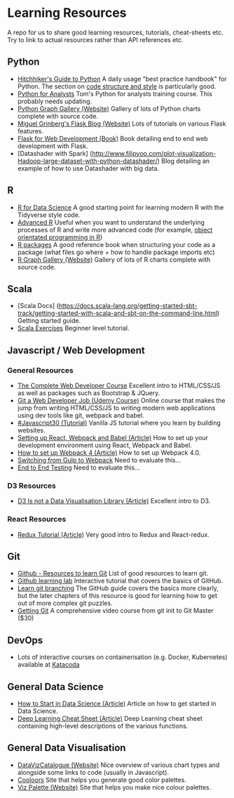 # Learning Resources

 A repo for us to share good learning resources, tutorials, cheat-sheets etc. Try to link to actual resources rather than API references etc.

## Python

* [Hitchhiker's Guide to Python](http://docs.python-guide.org/en/latest/) A daily usage "best practice handbook" for Python. The section on [code structure and style](http://docs.python-guide.org/en/latest/#writing-great-python-code) is particularly good.
* [Python for Analysts](https://github.com/Tommo565/Python-for-Analysts) Tom's Python for analysts training course. This probably needs updating.<br/>
* [Python Graph Gallery (Website)](https://python-graph-gallery.com/) Gallery of lots of Python charts complete with source code.<br/>
* [Miguel Grinberg's Flask Blog (Website)](https://blog.miguelgrinberg.com/index) Lots of tutorials on various Flask features.<br/>
* [Flask for Web Development (Book)](https://www.amazon.co.uk/Flask-Web-Development-Developing-Applications/dp/1449372627) Book detailing end to end web development with Flask.<br/>
* [Datashader with Spark] (http://www.filipyoo.com/plot-visualization-Hadoop-large-dataset-with-python-datashader/) Blog detailing an example of how to use Datashader with big data.

## R

* [R for Data Science](http://r4ds.had.co.nz/) A good starting point for learning modern R with the Tidyverse style code.
* [Advanced R](http://adv-r.had.co.nz/) Useful when you want to understand the underlying processes of R and write more advanced code (for example, [object orientated programming in R](http://adv-r.had.co.nz/OO-essentials.html))
* [R packages](http://r-pkgs.had.co.nz/) A good reference book when structuring your code as a package (what files go where + how to handle package imports etc)
* [R Graph Gallery (Website)](https://www.r-graph-gallery.com/) Gallery of lots of R charts complete with source code.<br/>

## Scala

* [Scala Docs] (https://docs.scala-lang.org/getting-started-sbt-track/getting-started-with-scala-and-sbt-on-the-command-line.html) Getting started guide.
* [Scala Exercises](https://www.scala-exercises.org/scala_tutorial/terms_and_types) Beginner level tutorial.

## Javascript / Web Development

### General Resources

* [The Complete Web Developer Course](https://www.udemy.com/the-complete-web-developer-course-2/) Excellent intro to HTML/CSS/JS as well as packages such as Bootstrap & JQuery.<br/>
* [Git a Web Developer Job (Udemy Course)](https://www.udemy.com/git-a-web-developer-job-mastering-the-modern-workflow/) Online course that makes the jump from writing HTML/CSS/JS to writing modern web applications using dev tools like git, webpack and babel.<br/>
* [#Javascript30 (Tutorial)](https://javascript30.com/) Vanilla JS tutorial where you learn by building websites.<br/>
* [Setting up React, Webpack and Babel (Article)](https://www.valentinog.com/blog/react-webpack-babel/) How to set up your development environment using React, Webpack and Babel.<br/>
* [How to set up Webpack 4 (Article)](https://www.valentinog.com/blog/webpack-tutorial/) How to set up Webpack 4.0.<br/>
* [Switching from Gulp to Webpack](https://www.valentinog.com/blog/from-gulp-to-webpack-4-tutorial/) Need to evaluate this...<br/>
* [End to End Testing](https://www.valentinog.com/blog/javascript-end-to-end-testing-cypress/) Need to evaluate this...<br/>

### D3 Resources
* [D3 Is not a Data Visualisation Library (Article)](https://medium.com/@Elijah_Meeks/d3-is-not-a-data-visualization-library-67ba549e8520) Excellent intro to D3.<br/>

### React Resources
* [Redux Tutorial (Article)](https://www.valentinog.com/blog/react-redux-tutorial-beginners/) Very good intro to Redux and React-redux.<br/>

## Git
* [Github - Resources to learn Git](https://try.github.io/) List of good resources to learn git.
* [Github learning lab](https://lab.github.com/) Interactive tutorial that covers the basics of GitHub.
* [Learn git branching](https://learngitbranching.js.org/) The GitHub guide covers the basics more clearly, but the later chapters of this resource is good for learning how to get out of more complex git puzzles.
* [Getting Git](https://gettinggit.com/) A comprehensive video course from git init to Git Master ($30)

## DevOps

* Lots of interactive courses on containerisation (e.g. Docker, Kubernetes) available at [Katacoda](https://www.katacoda.com/)

## General Data Science

* [How to Start in Data Science (Article)](https://www.linkedin.com/pulse/how-start-data-science-marios-michailidis/?trk=v-feed&lipi=urn%3Ali%3Apage%3Ad_flagship3_feed%3BAA%2B9IAErD%2BGVz8GcpV%2FsBw%3D%3D) Article on how to get started in Data Science.<br/>
* [Deep Learning Cheat Sheet (Article)](https://hackernoon.com/deep-learning-cheat-sheet-25421411e460) Deep Learning cheat sheet containing high-level descriptions of the various functions.<br/>

## General Data Visualisation

* [DataVizCatalogue (Website)](https://datavizcatalogue.com/) Nice overview of various chart types and alongside some links to code (usually in Javascript).<br/>
* [Cooloors](https://coolors.co/c5ebc3-b7c8b5-a790a5-875c74-54414e) Site that helps you generate good color palettes.<br/>
* [Viz Palette (Website)](http://projects.susielu.com/viz-palette) Site that helps you make nice colour palettes.<br/>
